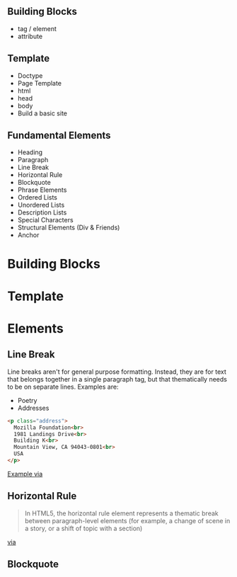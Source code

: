 Building Blocks
----------------
* tag / element
* attribute

Template
----------------
* Doctype
* Page Template
* html
* head
* body
* Build a basic site

Fundamental Elements
----------------
* Heading
* Paragraph
* Line Break
* Horizontal Rule
* Blockquote
* Phrase Elements
* Ordered Lists
* Unordered Lists
* Description Lists
* Special Characters
* Structural Elements (Div & Friends)
* Anchor





Building Blocks
=================
Template
=================
Elements
=================
Line Break
----------------
Line breaks aren't for general purpose formatting. Instead, they are for text that belongs together in a single paragraph tag, but that thematically needs to be on separate lines.
Examples are:

* Poetry
* Addresses
```html
<p class="address">
  Mozilla Foundation<br>
  1981 Landings Drive<br>
  Building K<br>
  Mountain View, CA 94043-0801<br>
  USA
</p>
```
[Example via](https://developer.mozilla.org/en-US/docs/Web/HTML/Element/br "Mozilla Developer Network - Line Break")

Horizontal Rule
----------------
>In HTML5, the horizontal rule element represents a thematic break between paragraph-level elements (for example, a change of scene in a story, or a shift of topic with a section)

[via](https://developer.mozilla.org/en-US/docs/Web/HTML/Element/hr "MDN - Horizontal Rule")


Blockquote
----------------